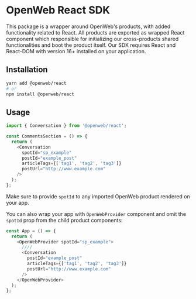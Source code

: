 # OpenWeb React SDK

This package is a wrapper around OpenWeb's products, with added functionality related to React. All products are exported as wrapped React component which responsible for initializing our cross-products shared functionalities and boot the product itself. Our SDK requires React and React-DOM with version 16+ installed on your application.

## Installation

```bash
yarn add @openweb/react
# or
npm install @openweb/react
```

## Usage

```typescript
import { Conversation } from '@openweb/react';

const CommentsSection = () => {
  return (
    <Conversation
      spotId="sp_example"
      postId="example_post"
      articleTags={['tag1', 'tag2', 'tag3']}
      postUrl="http://www.example.com"
    />
  );
};
```

Make sure to provide `spotId` to any imported OpenWeb product rendered on your app.

You can also wrap your app with `OpenWebProvider` component and omit the `spotId` prop from the child product components:

```typescript
const App = () => {
  return (
    <OpenWebProvider spotId="sp_example">
      ////
      <Conversation
        postId="example_post"
        articleTags={['tag1', 'tag2', 'tag3']}
        postUrl="http://www.example.com"
      />
    </OpenWebProvider>
  );
};
```
